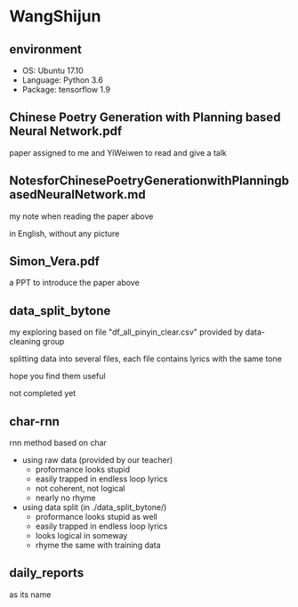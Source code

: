 # WangShijun

## environment
- OS: Ubuntu 17.10
- Language: Python 3.6
- Package: tensorflow 1.9

## Chinese Poetry Generation with Planning based Neural Network.pdf
paper assigned to me and YiWeiwen to read and give a talk

## NotesforChinesePoetryGenerationwithPlanningbasedNeuralNetwork.md
my note when reading the paper above

in English, without any picture

## Simon_Vera.pdf
a PPT to introduce the paper above

## data_split_bytone
my exploring based on file "df_all_pinyin_clear.csv" provided by data-cleaning group

splitting data into several files, each file contains lyrics with the same tone

hope you find them useful

not completed yet

## char-rnn
rnn method based on char

- using raw data (provided by our teacher)
  - proformance looks stupid
  - easily trapped in endless loop lyrics
  - not coherent, not logical
  - nearly no rhyme
- using data split (in ./data_split_bytone/)
  - proformance looks stupid as well
  - easily trapped in endless loop lyrics
  - looks logical in someway
  - rhyme the same with training data

## daily_reports
as its name
